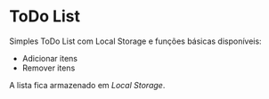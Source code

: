 # ToDo List
Simples ToDo List com Local Storage e funções básicas disponíveis:

- Adicionar itens
- Remover itens

A lista fica armazenado em *Local Storage*.